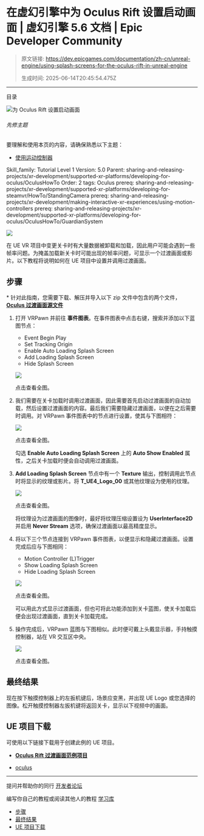 # 在虚幻引擎中为 Oculus Rift 设置启动画面 | 虚幻引擎 5.6 文档 | Epic Developer Community

> 原文链接: https://dev.epicgames.com/documentation/zh-cn/unreal-engine/using-splash-screens-for-the-oculus-rift-in-unreal-engine
> 
> 生成时间: 2025-06-14T20:45:54.475Z

---

目录

![为 Oculus Rift 设置启动画面](https://dev.epicgames.com/community/api/documentation/image/51e077a8-fa83-4597-8f48-8e6607a0b766?resizing_type=fill&width=1920&height=335)

###### 先修主题

要理解和使用本页的内容，请确保熟悉以下主题：

-   [使用运动控制器](/documentation/zh-cn/unreal-engine/using-motion-controllers-in-unreal-engine)

Skill\_family: Tutorial Level 1 Version: 5.0 Parent: sharing-and-releasing-projects/xr-development/supported-xr-platforms/developing-for-oculus/OculusHowTo Order: 2 tags: Oculus prereq: sharing-and-releasing-projects/xr-development/supported-xr-platforms/developing-for-steamvr/HowTo/StandingCamera prereq: sharing-and-releasing-projects/xr-development/making-interactive-xr-experiences/using-motion-controllers prereq: sharing-and-releasing-projects/xr-development/supported-xr-platforms/developing-for-oculus/OculusHowTo/GuardianSystem

![](https://d1iv7db44yhgxn.cloudfront.net/documentation/images/0d0c843e-079a-4452-8512-648cd420852a/htsplashscreen_hero_image.png)

在 UE VR 项目中变更关卡时有大量数据被卸载和加载，因此用户可能会遇到一些帧率问题。为掩盖加载新关卡时可能出现的帧率问题，可显示一个过渡画面或影片。以下教程将说明如何在 UE 项目中设置并调用过渡画面。

## 步骤

\* 针对此指南，您需要下载、解压并导入以下 zip 文件中包含的两个文件，**[Oculus 过渡画面源文件](https://d1iv7db44yhgxn.cloudfront.net/documentation/attachments/3480984d-aa4c-4f91-8191-36973ef55240/oclussplashscreensourcecontent.zip)**

1.  打开 VRPawn 并前往 **事件图表**。在事件图表中点击右键，搜索并添加以下蓝图节点：
    
    -   Event Begin Play
    -   Set Tracking Origin
    -   Enable Auto Loading Splash Screen
    -   Add Loading Splash Screen
    -   Hide Splash Screen
    
    [![](https://d1iv7db44yhgxn.cloudfront.net/documentation/images/28b5ca80-2c9c-4e71-b74e-c94c87893e6d/htsplashscreen_00.png)](https://d1iv7db44yhgxn.cloudfront.net/documentation/images/28b5ca80-2c9c-4e71-b74e-c94c87893e6d/htsplashscreen_00.png)
    
    点击查看全图。
    
2.  我们需要在关卡加载时调用过渡画面，因此需要首先启动过渡画面的自动加载，然后设置过渡画面的内容。最后我们需要隐藏过渡画面，以便在之后需要时调用。对 VRPawn 事件图表中的节点进行设置，使其与下图相符：
    
    [![](https://d1iv7db44yhgxn.cloudfront.net/documentation/images/21041ceb-2b42-4340-9b5c-6f64d5612bcd/htsplashscreen_01.png)](https://d1iv7db44yhgxn.cloudfront.net/documentation/images/21041ceb-2b42-4340-9b5c-6f64d5612bcd/htsplashscreen_01.png)
    
    点击查看全图。
    
    勾选 **Enable Auto Loading Splash Screen** 上的 **Auto Show Enabled** 属性，之后关卡加载时便会自动调用过渡画面。
    
3.  **Add Loading Splash Screen** 节点中有一个 **Texture** 输出，控制调用此节点时将显示的纹理或影片。将 **T\_UE4\_Logo\_00** 或其他纹理设为使用的纹理。
    
    [![](https://d1iv7db44yhgxn.cloudfront.net/documentation/images/ca17f50f-239b-4a73-b86f-fc2e7037f892/htsplashscreen_02.png)](https://d1iv7db44yhgxn.cloudfront.net/documentation/images/ca17f50f-239b-4a73-b86f-fc2e7037f892/htsplashscreen_02.png)
    
    点击查看全图。
    
    将纹理设为过渡画面的图像时，最好将纹理压缩设置设为 **UserInterface2D** 并启用 **Never Stream** 选项，确保过渡画面以最高精度显示。
    
4.  将以下三个节点连接到 VRPawn 事件图表，以便显示和隐藏过渡画面。设置完成后应与下图相同：
    
    -   Motion Controller (L)Trigger
    -   Show Loading Splash Screen
    -   Hide Loading Splash Screen
    
    [![](https://d1iv7db44yhgxn.cloudfront.net/documentation/images/9e1f8ed6-5f8d-4a39-aa8d-0abeee98a12f/htsplashscreen_03.png)](https://d1iv7db44yhgxn.cloudfront.net/documentation/images/9e1f8ed6-5f8d-4a39-aa8d-0abeee98a12f/htsplashscreen_03.png)
    
    点击查看全图。
    
    可以用此方式显示过渡画面，但也可将此功能添加到关卡蓝图，使关卡加载后便会出现过渡画面，直到关卡加载完成。
    
5.  操作完成后，VRPawn 蓝图与下图相似。此时便可戴上头戴显示器，手持触摸控制器，站在 VR 交互区中央。
    
    [![](https://d1iv7db44yhgxn.cloudfront.net/documentation/images/9006b343-efbf-443d-91f9-baa9b7ce82bb/htsplashscreen_04.png)](https://d1iv7db44yhgxn.cloudfront.net/documentation/images/9006b343-efbf-443d-91f9-baa9b7ce82bb/htsplashscreen_04.png)
    
    点击查看全图。
    

## 最终结果

现在按下触摸控制器上的左扳机键后，场景应变黑，并出现 UE Logo 或您选择的图像。松开触摸控制器左扳机键将返回关卡，显示以下视频中的画面。

## UE 项目下载

可使用以下链接下载用于创建此例的 UE 项目。

-   [**Oculus Rift 过渡画面范例项目**](https://epicgames.box.com/s/1rirqbohl7inchgnssznuam7ylalrzk4)

-   [oculus](https://dev.epicgames.com/community/search?query=oculus)

* * *

提问并帮助你的同行 [开发者论坛](https://forums.unrealengine.com/categories?tag=unreal-engine)

编写你自己的教程或阅读其他人的教程 [学习库](https://dev.epicgames.com/community/unreal-engine/learning)

-   [步骤](/documentation/zh-cn/unreal-engine/using-splash-screens-for-the-oculus-rift-in-unreal-engine#%E6%AD%A5%E9%AA%A4)
-   [最终结果](/documentation/zh-cn/unreal-engine/using-splash-screens-for-the-oculus-rift-in-unreal-engine#%E6%9C%80%E7%BB%88%E7%BB%93%E6%9E%9C)
-   [UE 项目下载](/documentation/zh-cn/unreal-engine/using-splash-screens-for-the-oculus-rift-in-unreal-engine#ue%E9%A1%B9%E7%9B%AE%E4%B8%8B%E8%BD%BD)
